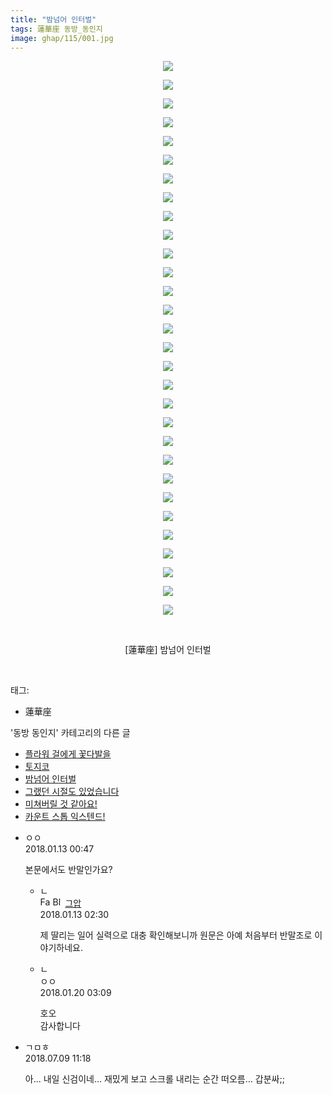 ```yaml
---
title: "밤넘어 인터벌"
tags: 蓮華座 동방_동인지
image: ghap/115/001.jpg
---
```

<div class="article">
<p style="text-align: center; clear: none; float: none;"><img src="{{ site.nasurl }}/ghap/115/001.jpg"/></p>
<p style="text-align: center; clear: none; float: none;"><img src="{{ site.nasurl }}/ghap/115/002.jpg"/></p>
<p style="text-align: center; clear: none; float: none;"><img src="{{ site.nasurl }}/ghap/115/003.jpg"/></p>
<p style="text-align: center; clear: none; float: none;"><img src="{{ site.nasurl }}/ghap/115/004.jpg"/></p>
<p style="text-align: center; clear: none; float: none;"><img src="{{ site.nasurl }}/ghap/115/005.jpg"/></p>
<p style="text-align: center; clear: none; float: none;"><img src="{{ site.nasurl }}/ghap/115/006.jpg"/></p>
<p style="text-align: center; clear: none; float: none;"><img src="{{ site.nasurl }}/ghap/115/007.jpg"/></p>
<p style="text-align: center; clear: none; float: none;"><img src="{{ site.nasurl }}/ghap/115/008.jpg"/></p>
<p style="text-align: center; clear: none; float: none;"><img src="{{ site.nasurl }}/ghap/115/009.jpg"/></p>
<p style="text-align: center; clear: none; float: none;"><img src="{{ site.nasurl }}/ghap/115/010.jpg"/></p>
<p style="text-align: center; clear: none; float: none;"><img src="{{ site.nasurl }}/ghap/115/011.jpg"/></p>
<p style="text-align: center; clear: none; float: none;"><img src="{{ site.nasurl }}/ghap/115/012.jpg"/></p>
<p style="text-align: center; clear: none; float: none;"><img src="{{ site.nasurl }}/ghap/115/013.jpg"/></p>
<p style="text-align: center; clear: none; float: none;"><img src="{{ site.nasurl }}/ghap/115/014.jpg"/></p>
<p style="text-align: center; clear: none; float: none;"><img src="{{ site.nasurl }}/ghap/115/015.jpg"/></p>
<p style="text-align: center; clear: none; float: none;"><img src="{{ site.nasurl }}/ghap/115/016.jpg"/></p>
<p style="text-align: center; clear: none; float: none;"><img src="{{ site.nasurl }}/ghap/115/017.jpg"/></p>
<p style="text-align: center; clear: none; float: none;"><img src="{{ site.nasurl }}/ghap/115/018.jpg"/></p>
<p style="text-align: center; clear: none; float: none;"><img src="{{ site.nasurl }}/ghap/115/019.jpg"/></p>
<p style="text-align: center; clear: none; float: none;"><img src="{{ site.nasurl }}/ghap/115/020.jpg"/></p>
<p style="text-align: center; clear: none; float: none;"><img src="{{ site.nasurl }}/ghap/115/021.jpg"/></p>
<p style="text-align: center; clear: none; float: none;"><img src="{{ site.nasurl }}/ghap/115/022.jpg"/></p>
<p style="text-align: center; clear: none; float: none;"><img src="{{ site.nasurl }}/ghap/115/023.jpg"/></p>
<p style="text-align: center; clear: none; float: none;"><img src="{{ site.nasurl }}/ghap/115/024.jpg"/></p>
<p style="text-align: center; clear: none; float: none;"><img src="{{ site.nasurl }}/ghap/115/025.jpg"/></p>
<p style="text-align: center; clear: none; float: none;"><img src="{{ site.nasurl }}/ghap/115/026.jpg"/></p>
<p style="text-align: center; clear: none; float: none;"><img src="{{ site.nasurl }}/ghap/115/027.jpg"/></p>
<p style="text-align: center; clear: none; float: none;"><img src="{{ site.nasurl }}/ghap/115/028.jpg"/></p>
<p style="text-align: center; clear: none; float: none;"><img src="{{ site.nasurl }}/ghap/115/029.jpg"/></p>
<p style="text-align: center; clear: none; float: none;"><img src="{{ site.nasurl }}/ghap/115/030.jpg"/></p>
<p style="text-align: center; clear: none; float: none;"><br/></p>
<p style="text-align: center; clear: none; float: none;">[蓮華座] 밤넘어 인터벌</p>
<p><br/></p>
</div><div class="tagTrail">
<p>태그: </p>
<ul>
<li>蓮華座</li>
</ul>
</div><div class="another">
<p>'동방 동인지' 카테고리의 다른 글</p>
<ul>
<li><a href="/2016-06-18-ghap_117">플라워 걸에게 꽃다발을</a></li>
<li><a href="/2016-06-18-ghap_116">토지코</a></li>
<li><a href="/2016-06-18-ghap_115">밤넘어 인터벌</a></li>
<li><a href="/2016-06-18-ghap_114">그랬던 시절도 있었습니다</a></li>
<li><a href="/2016-06-18-ghap_113">미쳐버릴 것 같아요!</a></li>
<li><a href="/2016-06-18-ghap_112">카운트 스톱 익스텐드!</a></li>
</ul>
</div><div class="cb_module cb_fluid">
<div class="cb_wrt cb_profile">
<div class="comment">
<ul>
<li class="cb_thumb_off" id="comment15173158">
<div class="cb_comment_area">
<div class="cb_info_area">
<div class="cb_section">
<span class="cb_nick_name">ㅇㅇ</span>
</div>
<div class="cb_section">
<span class="cb_date">2018.01.13 00:47 </span>
</div>
</div>
<div class="cb_dsc_comment">
<p class="cb_dsc">
											본문에서도 반말인가요?
										</p>
</div>
<ul>
<li class="cb_thumb_off" id="comment15173240">
<span class="cb_bu_subnode">ㄴ</span>
<div class="cb_comment_area">
<div class="cb_info_area">
<div class="cb_section">
<span class="cb_nick_name"><img alt="Favicon of https://ghaptouhou.tistory.com" height="16" onerror="this.onerror=null;this.parentNode.removeChild(this)" src="https://ghaptouhou.tistory.com/favicon.ico" width="16"/> <img alt="BlogIcon" height="16" onerror="this.parentNode.removeChild(this)" src="https://ghaptouhou.tistory.com/index.gif" width="16"/> <a href="https://ghaptouhou.tistory.com" onclick="return openLinkInNewWindow(this)"> 그압</a><span class="tistoryProfileLayerTrigger" onclick='TistoryProfile.show(event, this, {"title":"\uc800\uae30 \uc774\uac70 \ub098\uc911\uc5d0 \uc218\uc815 \uac00\ub2a5\ud558\ub098\uc694","url":"https:\/\/ghap.tistory.com","nickname":"\uadf8\uc555","items":[]}); return false;'></span></span>
</div>
<div class="cb_section">
<span class="cb_date">2018.01.13 02:30 </span>
</div>
</div>
<div class="cb_dsc_comment">
<p class="cb_dsc">
																제 딸리는 일어 실력으로 대충 확인해보니까 원문은 아예 처음부터 반말조로 이야기하네요.
															</p>
</div>
</div>
</li>
<li class="cb_thumb_off" id="comment15178325">
<span class="cb_bu_subnode">ㄴ</span>
<div class="cb_comment_area">
<div class="cb_info_area">
<div class="cb_section">
<span class="cb_nick_name">ㅇㅇ</span>
</div>
<div class="cb_section">
<span class="cb_date">2018.01.20 03:09 </span>
</div>
</div>
<div class="cb_dsc_comment">
<p class="cb_dsc">
																호오<br/>
감사합니다
															</p>
</div>
</div>
</li>
</ul>
</div></li>
<li class="cb_thumb_off" id="comment15282637">
<div class="cb_comment_area">
<div class="cb_info_area">
<div class="cb_section">
<span class="cb_nick_name">ㄱㅁㅎ</span>
</div>
<div class="cb_section">
<span class="cb_date">2018.07.09 11:18 </span>
</div>
</div>
<div class="cb_dsc_comment">
<p class="cb_dsc">
											아... 내일 신검이네... 재밌게 보고 스크롤 내리는 순간 떠오름... 갑분싸;;
										</p>
</div>
</div></li>
</ul>
</div>
</div><!-- commentList close -->
</div>